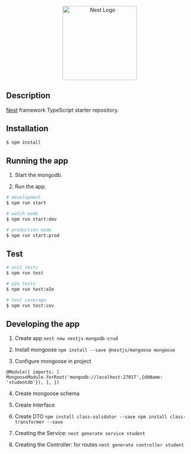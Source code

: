 <p align="center">
  <a href="http://nestjs.com/" target="blank"><img src="https://nestjs.com/img/logo-small.svg" width="200" alt="Nest Logo" /></a>
</p>


## Description

[Nest](https://github.com/nestjs/nest) framework TypeScript starter repository.

## Installation

```bash
$ npm install
```

## Running the app

1. Start the mongodb.

2. Run the app.

```bash
# development
$ npm run start

# watch mode
$ npm run start:dev

# production mode
$ npm run start:prod
```

## Test

```bash
# unit tests
$ npm run test

# e2e tests
$ npm run test:e2e

# test coverage
$ npm run test:cov
```


## Developing the app

1. Create app
`nest new nestjs-mongodb-crud`

2. Install mongoose
`npm install --save @nestjs/mongoose mongoose`

3. Configure mongoose in project

`@Module({
  imports: [
    MongooseModule.forRoot('mongodb://localhost:27017',{dbName: 'studentdb'}),
  ],
})`

4. Create mongoose schema

5. Create Interface

6. Create DTO
`npm install class-validator --save
npm install class-transformer --save`

7. Creating the Service:
`nest generate service student`

8. Creating the Controller: for routes
`nest generate controller student`
